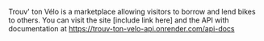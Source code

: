 Trouv' ton Vélo is a marketplace allowing visitors to borrow and lend bikes to others. You can visit the site [include link here] and the API with documentation at https://trouv-ton-velo-api.onrender.com/api-docs

